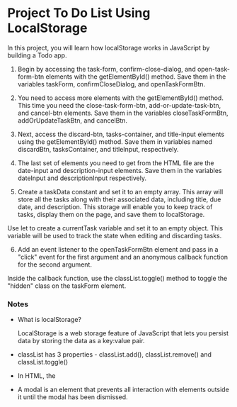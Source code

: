 # Project To Do List Using LocalStorage

In this project, you will learn how localStorage works in JavaScript by building a Todo app.

1. Begin by accessing the task-form, confirm-close-dialog, and open-task-form-btn elements with the getElementById() method. Save them in the variables taskForm, confirmCloseDialog, and openTaskFormBtn.

2. You need to access more elements with the getElementById() method. This time you need the close-task-form-btn, add-or-update-task-btn, and cancel-btn elements. Save them in the variables closeTaskFormBtn, addOrUpdateTaskBtn, and cancelBtn.

3. Next, access the discard-btn, tasks-container, and title-input elements using the getElementById() method. Save them in variables named discardBtn, tasksContainer, and titleInput, respectively.

4. The last set of elements you need to get from the HTML file are the date-input and description-input elements. Save them in the variables dateInput and descriptionInput respectively.

5. Create a taskData constant and set it to an empty array. This array will store all the tasks along with their associated data, including title, due date, and description. This storage will enable you to keep track of tasks, display them on the page, and save them to localStorage.

Use let to create a currentTask variable and set it to an empty object. This variable will be used to track the state when editing and discarding tasks.

6. Add an event listener to the openTaskFormBtn element and pass in a "click" event for the first argument and an anonymous callback function for the second argument.

Inside the callback function, use the classList.toggle() method to toggle the "hidden" class on the taskForm element.

### Notes

- What is localStorage?

  LocalStorage is a web storage feature of JavaScript that lets you persist data by storing the data as a key:value pair.

- classList has 3 properties - classList.add(), classList.remove() and classList.toggle()

- In HTML, the <dialog> element represents a modal or non-modal dialog box. It is used to create pop-ups, confirmation messages, or custom modals without needing external JavaScript libraries.
  By default, a <dialog> element is hidden.
  To display it, use the .showModal() or .show() method.
  To hide it, use the .close() method or let the user close it.

- A modal is an element that prevents all interaction with elements outside it until the modal has been dismissed.

